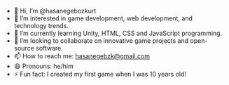 - 👋 Hi, I’m @hasanegebozkurt
- 👀 I’m interested in game development, web development, and technology trends.
- 🌱 I’m currently learning Unity, HTML, CSS and JavaScript programming.
- 💞️ I’m looking to collaborate on innovative game projects and open-source software.
- 📫 How to reach me: hasanegebzk@gmail.com
- 😄 Pronouns: he/him
- ⚡ Fun fact: I created my first game when I was 10 years old!

<!---
hasanegebozkurt/hasanegebozkurt is a ✨ special ✨ repository because its `README.md` (this file) appears on your GitHub profile.
You can click the Preview link to take a look at your changes.
--->
